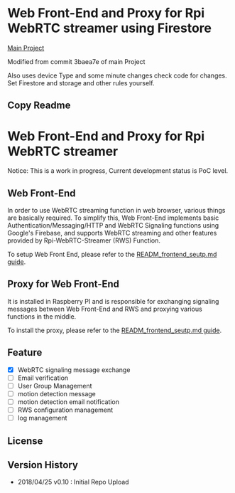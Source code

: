 

# Web Front-End and Proxy for Rpi WebRTC streamer using Firestore

[Main Project](https://github.com/kclyu/rpi-webrtc-streamer-frontend)
 
Modified from commit 3baea7e of main Project
 
Also uses device Type and some minute changes check code for changes. Set Firestore and storage and other rules yourself.

## Copy Readme
# Web Front-End and Proxy for Rpi WebRTC streamer

Notice:  This is a work in progress, 
Current development status is PoC level.


## Web Front-End

In order to use WebRTC streaming function in web browser, various things are basically required. To simplify this, Web Front-End implements basic Authentication/Messaging/HTTP and WebRTC Signaling functions using Google's Firebase, and supports WebRTC streaming and other features provided by Rpi-WebRTC-Streamer (RWS) Function.

To setup Web Front End, please refer to the [READM_frontend_seutp.md guide](https://github.com/kclyu/rpi-webrtc-streamer-frontend/blob/master/READM_frontend_seutp.md).
  
## Proxy for Web Front-End
It is installed in Raspberry PI and is responsible for exchanging signaling messages between Web Front-End and RWS and proxying various functions in the middle.

To install the proxy, please refer to the [READM_frontend_seutp.md guide](https://github.com/kclyu/rpi-webrtc-streamer-frontend/blob/master/READM_frontend_seutp.md).

## Feature

- [x] WebRTC signaling message exchange
- [ ] Email verification
- [ ] User Group Management
- [ ] motion detection message
- [ ] motion detection email notification
- [ ] RWS configuration management
- [ ] log management

## License

## Version History

 * 2018/04/25 v0.10 : Initial Repo Upload

 

